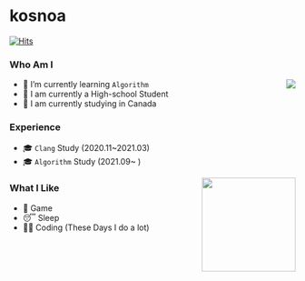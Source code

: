 # kosnoa

[![Hits](https://hits.seeyoufarm.com/api/count/incr/badge.svg?url=https%3A%2F%2Fgithub.com%2Fkosnoa%2Fkosnoa&count_bg=%23D98214&title_bg=%23614027&icon=&icon_color=%23E7E7E7&title=VISIT&edge_flat=false)](https://hits.seeyoufarm.com)

### Who Am I

<img align='right' link="https://solved.ac/profile/kosnoa" src="http://mazassumnida.wtf/api/v2/generate_badge?boj=kosnoa">

- 🌱 I’m currently learning `Algorithm`
- 🥇 I am currently a High-school Student
- 🚅 I am currently studying in Canada

### Experience

- 🎓 `Clang` Study (2020.11~2021.03)
- 🎓 `Algorithm` Study (2021.09~ )


<img align='right' src="https://github-readme-stats.vercel.app/api?username=kosnoa" height="165">

### What I Like

- 🔵 Game
- 😴 Sleep
- 👨‍💻 Coding (These Days I do a lot)
